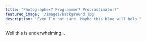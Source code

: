 ```yaml
---
title: "Photographer? Programmer? Procrastinator?"
featured_image: '/images/background.jpg'
description: "Even I'm not sure. Maybe this blog will help."
---
```


Well this is underwhelming...
